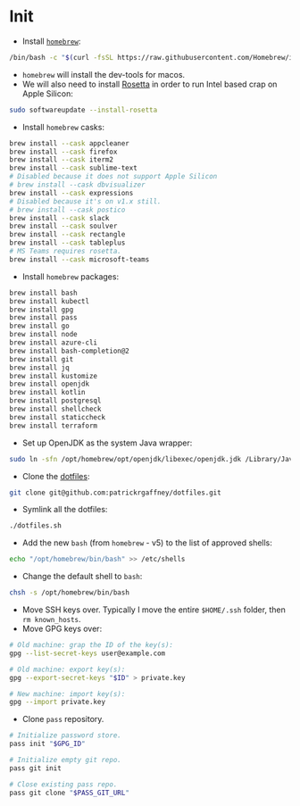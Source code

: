# Init

- Install [`homebrew`](https://brew.sh):

```sh
/bin/bash -c "$(curl -fsSL https://raw.githubusercontent.com/Homebrew/install/HEAD/install.sh)"
```

- `homebrew` will install the dev-tools for macos.
- We will also need to install [Rosetta](https://developer.apple.com/documentation/apple-silicon/about-the-rosetta-translation-environment) in order to run Intel based crap on Apple Silicon:

```sh
sudo softwareupdate --install-rosetta
```

- Install `homebrew` casks:

```sh
brew install --cask appcleaner
brew install --cask firefox
brew install --cask iterm2
brew install --cask sublime-text
# Disabled because it does not support Apple Silicon
# brew install --cask dbvisualizer
brew install --cask expressions
# Disabled because it's on v1.x still.
# brew install --cask postico
brew install --cask slack
brew install --cask soulver
brew install --cask rectangle
brew install --cask tableplus
# MS Teams requires rosetta.
brew install --cask microsoft-teams
```

- Install `homebrew` packages:

```sh
brew install bash
brew install kubectl
brew install gpg
brew install pass
brew install go
brew install node
brew install azure-cli
brew install bash-completion@2
brew install git
brew install jq
brew install kustomize
brew install openjdk
brew install kotlin
brew install postgresql
brew install shellcheck
brew install staticcheck
brew install terraform
```

- Set up OpenJDK as the system Java wrapper:

```sh
sudo ln -sfn /opt/homebrew/opt/openjdk/libexec/openjdk.jdk /Library/Java/JavaVirtualMachines/openjdk.jdk
```

- Clone the [dotfiles](https://github.com/patrickrgaffney/dotfiles):

```sh
git clone git@github.com:patrickrgaffney/dotfiles.git
```

- Symlink all the dotfiles:

```sh
./dotfiles.sh
```

- Add the new `bash` (from `homebrew` - v5) to the list of approved shells:

```sh
echo "/opt/homebrew/bin/bash" >> /etc/shells
```

- Change the default shell to `bash`:

```sh
chsh -s /opt/homebrew/bin/bash
```

- Move SSH keys over. Typically I move the entire `$HOME/.ssh` folder, then `rm known_hosts`.
- Move GPG keys over:

```sh
# Old machine: grap the ID of the key(s):
gpg --list-secret-keys user@example.com

# Old machine: export key(s):
gpg --export-secret-keys "$ID" > private.key

# New machine: import key(s):
gpg --import private.key
```

- Clone `pass` repository.

```sh
# Initialize password store.
pass init "$GPG_ID"

# Initialize empty git repo.
pass git init

# Close existing pass repo.
pass git clone "$PASS_GIT_URL"
```
